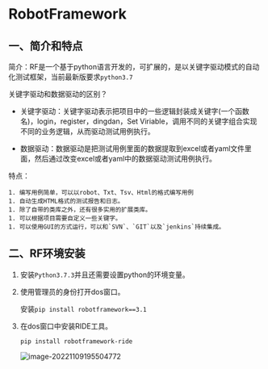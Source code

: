 # RobotFramework

## 一、简介和特点

简介：RF是一个基于python语言开发的，可扩展的，是以关键字驱动模式的自动化测试框架，当前最新版要求`python3.7`

关键字驱动和数据驱动的区别？

- 关键字驱动：关键字驱动表示把项目中的一些逻辑封装成关键字(一个函数名)，login，register，dingdan，Set Viriable，调用不同的关键字组合实现不同的业务逻辑，从而驱动测试用例执行。

- 数据驱动：数据驱动是把测试用例里面的数据提取到excel或者yaml文件里面，然后通过改变excel或者yaml中的数据驱动测试用例执行。

特点：

	1. 编写用例简单，可以以robot、Txt、Tsv、Html的格式编写用例
	1. 自动生成HTML格式的测试报告和日志。
	1. 除了自带的类库之外，还有很多实用的扩展类库。
	1. 可以根据项目需要自定义一些关键字。
	1. 可以使用GUI的方式运行，可以和`SVN`、`GIT`以及`jenkins`持续集成。



## 二、RF环境安装

1. 安装`Python3.7.3`并且还需要设置python的环境变量。

2. 使用管理员的身份打开dos窗口。

   安装`pip install robotframework==3.1`

 3. 在dos窗口中安装RIDE工具。

    `pip install robotframework-ride`

    ![image-20221109195504772](C:\Users\zhangjie\Desktop\学习资料\study_file\img\image-20221109195504772.png)







